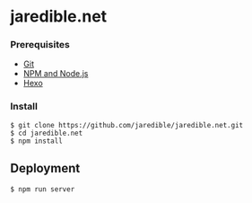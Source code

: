 # jaredible.net

### Prerequisites

* [Git](https://git-scm.com)
* [NPM and Node.js](https://www.npmjs.com/get-npm)
* [Hexo](https://hexo.io/)

### Install

```
$ git clone https://github.com/jaredible/jaredible.net.git
$ cd jaredible.net
$ npm install
```

## Deployment

```
$ npm run server
```
